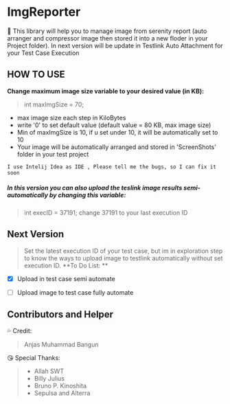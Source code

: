 # ImgReporter
:art: This library will help you to manage image from serenity report (auto arranger and compressor image then stored it into a new floder in your Project folder). In next version will be update in Testlink Auto Attachment for your Test Case Execution

## HOW TO USE
**Change maximum image size variable to your desired value (in KB):**
>int maxImgSize = 70;
* max image size each step in KiloBytes
* write '0' to set default value (default value = 80 KB, max image size) 
* Min of maxImgSize is 10, if u set under 10, it will be automatically set to 10
* Your image will be automatically arranged and stored in 'ScreenShots' folder in your test project
```
I use Intelij Idea as IDE , Please tell me the bugs, so I can fix it soon
```


##### In this version you can also upload the teslink image results semi-automatically by changing this variable:
> int execID = 37191;
> change 37191 to your last execution ID



## Next Version

> Set the latest execution ID of your test case, but im in exploration step to know the ways to upload image to testlink automatically without set execution ID.
**To Do List: **
- [x] Upload in test case semi automate
- [ ] Upload image to test case fully automate


## Contributors and Helper
:sweat_drops: Credit:
> Anjas Muhammad Bangun

:kissing_heart: Special Thanks:
> - Allah SWT
> - Billy Julius
> - Bruno P. Kinoshita
> - Sepulsa and Alterra
